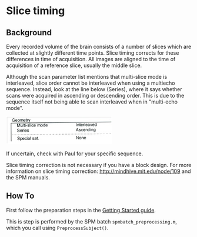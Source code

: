 # Slice timing # 

## Background ## 

Every recorded volume of the brain consists of a number of slices which are collected at slightly different time points. Slice timing corrects for these differences in time of acquisition. All images are aligned to the time of acquisition of a reference slice, usually the middle slice.

Although the scan parameter list mentions that multi-slice mode is interleaved, slice order cannot be interleaved when using a multiecho sequence. Instead, look at the line below (Series), where it says whether scans were acquired in ascending or descending order. This is due to the sequence itself not being able to scan interleaved when in "multi-echo mode".

![](images/scan_parameter_list.jpg "Ascending Parameters")

If uncertain, check with Paul for your specific sequence.

Slice timing correction is not necessary if you have a block design. For more information on slice timing correction: http://mindhive.mit.edu/node/109 and the SPM manuals. 

## How To ##

First follow the preparation steps in the [Getting Started guide](howto_getting_started.md).

This is step is performed by the SPM batch `spmbatch_preprocessing.m`, which you call using `PreprocessSubject()`.

